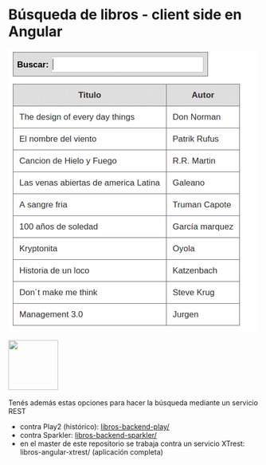 # Búsqueda de libros - client side en Angular

![video](video/demo.gif)

<img src="https://cloud.githubusercontent.com/assets/4549002/17558258/6266ef56-5ef0-11e6-9616-1d320854da8a.png" width="100" height="100">

Tenés además estas opciones para hacer la búsqueda mediante un servicio REST

* contra Play2 (histórico): [libros-backend-play/](https://xp-dev.com/svn/uqbar/examples/ui/web/angular/libros-backend-play/)
* contra Sparkler: [libros-backend-sparkler/](https://xp-dev.com/svn/uqbar/examples/ui/web/angular/libros-backend-sparkler/)
* en el master de este repositorio se trabaja contra un servicio XTrest: libros-angular-xtrest/ (aplicación completa)
